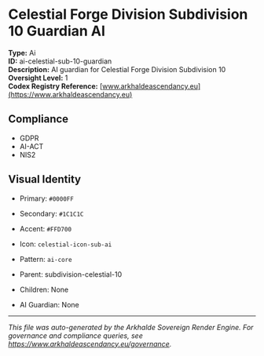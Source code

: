 # Celestial Forge Division Subdivision 10 Guardian AI

**Type:** Ai  
**ID:** ai-celestial-sub-10-guardian  
**Description:** AI guardian for Celestial Forge Division Subdivision 10  
**Oversight Level:** 1  
**Codex Registry Reference:** [www.arkhaldeascendancy.eu](https://www.arkhaldeascendancy.eu)

## Compliance

- GDPR
- AI-ACT
- NIS2

## Visual Identity

- Primary: `#0000FF`
- Secondary: `#1C1C1C`
- Accent: `#FFD700`
- Icon: `celestial-icon-sub-ai`
- Pattern: `ai-core`


- Parent: subdivision-celestial-10
- Children: None
- AI Guardian: None

---

*This file was auto-generated by the Arkhalde Sovereign Render Engine. For governance and compliance queries, see https://www.arkhaldeascendancy.eu/governance.*